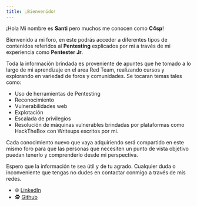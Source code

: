 ```yaml
---
title: ¡Bienvenido!
---
```


¡Hola Mi nombre es **Santi** pero muchos me conocen como **C4sp**!

Bienvenido a mi foro, en este podrás acceder a diferentes tipos de contenidos referidos al **Pentesting** explicados por mi a través de mi experiencia como **Pentester Jr**.

Toda la información brindada es proveniente de apuntes que he tomado a lo largo de mi aprendizaje en el area Red Team, realizando cursos y explorando en variedad de foros y comunidades. Se tocaran temas tales como:

- Uso de herramientas de Pentesting
- Reconocimiento
- Vulnerabilidades web
- Explotación
- Escalada de privilegios
- Resolución de máquinas vulnerables brindadas por plataformas como HackTheBox con Writeups escritos por mi.

Cada conocimiento nuevo que vaya adquiriendo será compartido en este mismo foro para que las personas que necesiten un punto de vista objetivo puedan tenerlo y comprenderlo desde mi perspectiva.

Espero que la información te sea útil y de tu agrado. Cualquier duda o inconveniente que tengas no dudes en contactar conmigo a través de mis redes.

- 🌐 [LinkedIn](https://www.linkedin.com/in/santiago-pi%C3%B1eiro-camilletti/)
- 🕵️ [Github](https://github.com/C4spD)
